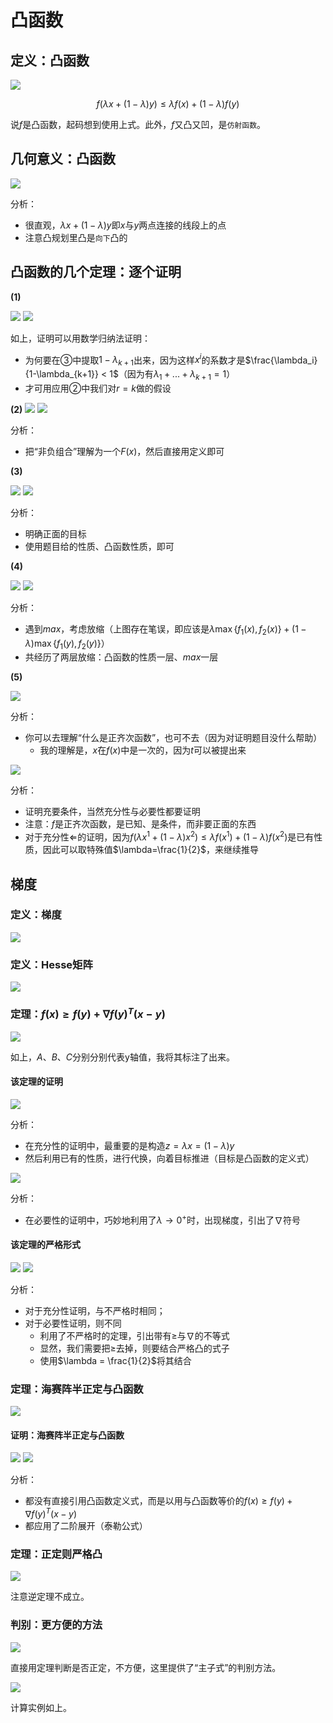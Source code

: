 # 凸函数
## 定义：凸函数
![](../images/030201.png)

$$f(\lambda x + (1-\lambda)y) \le \lambda f(x) + (1-\lambda)f(y)$$

说$f$是凸函数，起码想到使用上式。此外，$f$又凸又凹，是`仿射函数`。

## 几何意义：凸函数
![](../images/030202.png)

分析：
- 很直观，$\lambda x + (1-\lambda)y$即$x$与$y$两点连接的线段上的点
- 注意凸规划里凸是`向下`凸的

## 凸函数的几个定理：逐个证明
**(1)**

![](../images/030203.png)
![](../images/030204.png)

如上，证明可以用数学归纳法证明：
- 为何要在③中提取$1-\lambda_{k+1}$出来，因为这样$x^i$的系数才是$\frac{\lambda_i}{1-\lambda_{k+1}} < 1$（因为有$\lambda_1 + ... + \lambda_{k+1}=1$）
- 才可用应用②中我们对$r=k$做的假设

**(2)**
![](../images/030205.png)
![](../images/030206.png)

分析：
- 把“非负组合”理解为一个$F(x)$，然后直接用定义即可

**(3)**

![](../images/030207.png)
![](../images/030208.png)

分析：
- 明确正面的目标
- 使用题目给的性质、凸函数性质，即可

**(4)**

![](../images/030209.png)
![](../images/030210.png)

分析：
- 遇到$max$，考虑放缩（上图存在笔误，即应该是$\lambda \max\{ f_1(x), f_2(x) \} + (1-\lambda) \max\{ f_1(y), f_2(y) \}$）
- 共经历了两层放缩：凸函数的性质一层、$max$一层

**(5)**

![](../images/030211.png)

分析：
- 你可以去理解“什么是正齐次函数”，也可不去（因为对证明题目没什么帮助）
  - 我的理解是，$x$在$f(x)$中是一次的，因为$t$可以被提出来

![](../images/030212.png)

分析：
- 证明充要条件，当然充分性与必要性都要证明
- 注意：$f$是正齐次函数，是已知、是条件，而非要正面的东西
- 对于充分性$\Leftarrow$的证明，因为$f(\lambda x^1 + (1-\lambda )x^2) \le \lambda f(x^1) + (1-\lambda) f(x^2)$是已有性质，因此可以取特殊值$\lambda=\frac{1}{2}$，来继续推导

## 梯度
### 定义：梯度
![](../images/030213.png)

### 定义：Hesse矩阵
![](../images/030214.png)

### 定理：$f(x)\ge f(y) + \nabla f(y)^T (x-y)$
![](../images/030215.png)

如上，$A$、$B$、$C$分别分别代表y轴值，我将其标注了出来。

#### 该定理的证明
![](../images/030216.png)

分析：
- 在充分性的证明中，最重要的是构造$z=\lambda x = (1-\lambda)y$
- 然后利用已有的性质，进行代换，向着目标推进（目标是凸函数的定义式）

![](../images/030217.png)

分析：
- 在必要性的证明中，巧妙地利用了$\lambda \to 0^+$时，出现梯度，引出了$\nabla$符号

#### 该定理的严格形式
![](../images/030218.png)
![](../images/030219.png)

分析：
- 对于充分性证明，与不严格时相同；
- 对于必要性证明，则不同
  - 利用了不严格时的定理，引出带有$\ge$与$\nabla$的不等式
  - 显然，我们需要把$\ge$去掉，则要结合严格凸的式子
  - 使用$\lambda = \frac{1}{2}$将其结合

### 定理：海赛阵半正定与凸函数
![](../images/030220.png)

#### 证明：海赛阵半正定与凸函数
![](../images/030221.png)
![](../images/030222.png)

分析：
- 都没有直接引用凸函数定义式，而是以用与凸函数等价的$f(x)\ge f(y) + \nabla f(y)^T (x-y)$
- 都应用了二阶展开（泰勒公式）

### 定理：正定则严格凸
![](../images/030223.png)

注意逆定理不成立。

### 判别：更方便的方法
![](../images/030224.png)

直接用定理判断是否正定，不方便，这里提供了“主子式”的判别方法。

![](../images/030225.png)

计算实例如上。
